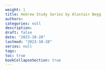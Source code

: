 ```yaml
---
weight: 1
title: Hebrew Study Series by Alastair Begg
authors: 
categories: null
description: 
draft: false
date: "2023-10-28"
lastmod: "2023-10-28"
series: null
tags:
toc: true
bookCollapseSection: true
---
```






